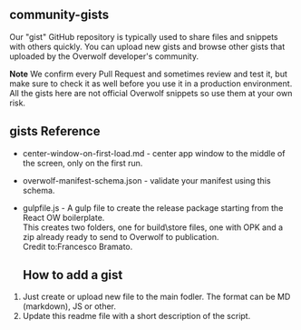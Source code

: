 ## community-gists

Our "gist" GitHub repository is typically used to share files and snippets with others quickly. 
You can upload new gists and browse other gists that uploaded by the Overwolf developer's community.

**Note** We confirm every Pull Request and sometimes review and test it, but make sure to check it as well before you use it in a production environment. All the gists here are not official Overwolf snippets so use them at your own risk.

## gists Reference

* center-window-on-first-load.md - center app window to the middle of the screen, only on the first run.
* overwolf-manifest-schema.json - validate your manifest using this schema.
* gulpfile.js - A gulp file to create the release package starting from the React OW boilerplate.  
  This creates two folders, one for build\store files, one with OPK and a zip already ready to send to Overwolf to publication.  
  Credit to:Francesco Bramato.  
  
  ## How to add a gist

1. Just create or upload new file to the main fodler. The format can be MD (markdown), JS or other.
2. Update this readme file with a short description of the script.

